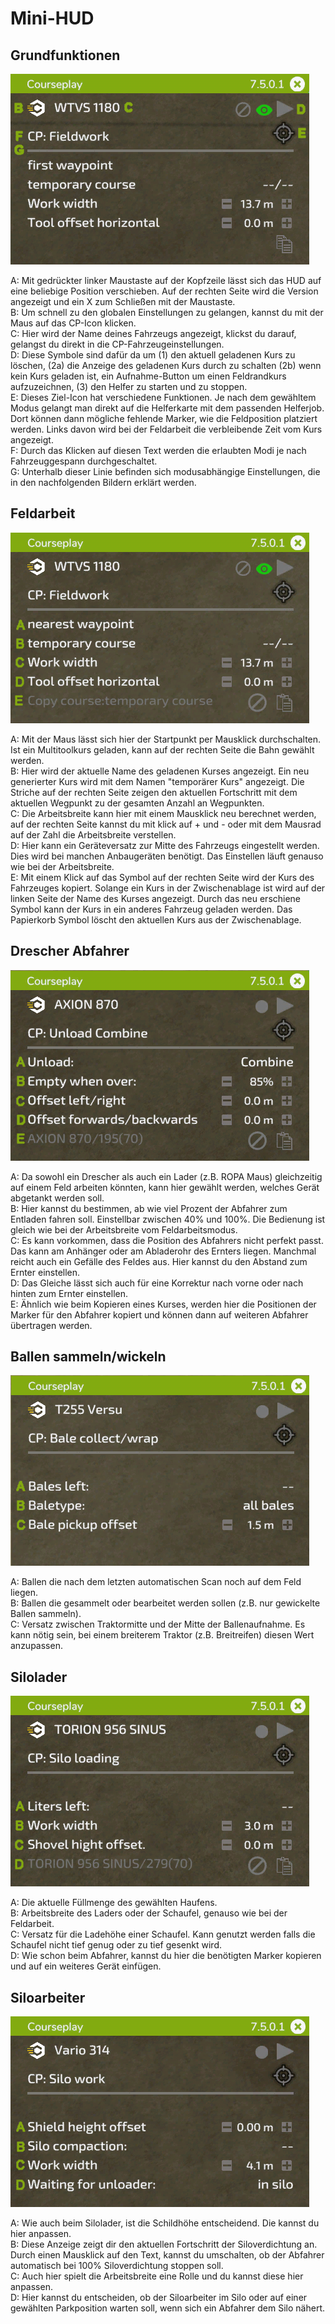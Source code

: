 # Mini-HUD
## Grundfunktionen
![Image](../assets/images/minihudhelp_general_0_0_478_305.png)
  
A: Mit gedrückter linker Maustaste auf der Kopfzeile lässt sich das HUD auf eine beliebige Position verschieben. Auf der rechten Seite wird die Version angezeigt und ein X zum Schließen mit der Maustaste.  
B: Um schnell zu den globalen Einstellungen zu gelangen, kannst du mit der Maus auf das CP-Icon klicken.  
C: Hier wird der Name deines Fahrzeugs angezeigt, klickst du darauf, gelangst du direkt in die CP-Fahrzeugeinstellungen.  
D: Diese Symbole sind dafür da um (1) den aktuell geladenen Kurs zu löschen, (2a) die Anzeige des geladenen Kurs durch zu schalten (2b) wenn kein Kurs geladen ist, ein Aufnahme-Button um einen Feldrandkurs aufzuzeichnen, (3) den Helfer zu starten und zu stoppen.  
E: Dieses Ziel-Icon hat verschiedene Funktionen. Je nach dem gewähltem Modus gelangt man direkt auf die Helferkarte mit dem passenden Helferjob. Dort können dann mögliche fehlende Marker, wie die Feldposition platziert werden. Links davon wird bei der Feldarbeit die verbleibende Zeit vom Kurs angezeigt.  
F: Durch das Klicken auf diesen Text werden die erlaubten Modi je nach Fahrzeuggespann durchgeschaltet.  
G: Unterhalb dieser Linie befinden sich modusabhängige Einstellungen, die in den nachfolgenden Bildern erklärt werden.  

## Feldarbeit
![Image](../assets/images/minihudhelp_fieldwork_0_0_478_305.png)
  
A: Mit der Maus lässt sich hier der Startpunkt per Mausklick durchschalten. Ist ein Multitoolkurs geladen, kann auf der rechten Seite die Bahn gewählt werden.  
B: Hier wird der aktuelle Name des geladenen Kurses angezeigt. Ein neu generierter Kurs wird mit dem Namen "temporärer Kurs" angezeigt. Die Striche auf der rechten Seite zeigen den aktuellen Fortschritt mit dem aktuellen Wegpunkt zu der gesamten Anzahl an Wegpunkten.  
C: Die Arbeitsbreite kann hier mit einem Mausklick neu berechnet werden, auf der rechten Seite kannst du mit klick auf + und - oder mit dem Mausrad auf der Zahl die Arbeitsbreite verstellen.  
D: Hier kann ein Geräteversatz zur Mitte des Fahrzeugs eingestellt werden. Dies wird bei manchen Anbaugeräten benötigt. Das Einstellen läuft genauso wie bei der Arbeitsbreite.  
E: Mit einem Klick auf das Symbol auf der rechten Seite wird der Kurs des Fahrzeuges kopiert. Solange ein Kurs in der Zwischenablage ist wird auf der linken Seite der Name des Kurses angezeigt. Durch das neu erschiene Symbol kann der Kurs in ein anderes Fahrzeug geladen werden. Das Papierkorb Symbol löscht den aktuellen Kurs aus der Zwischenablage.  

## Drescher Abfahrer
![Image](../assets/images/minihudhelp_combineunload_0_0_478_305.png)
  
A: Da sowohl ein Drescher als auch ein Lader (z.B. ROPA Maus) gleichzeitig auf einem Feld arbeiten könnten, kann hier gewählt werden, welches Gerät abgetankt werden soll.  
B: Hier kannst du bestimmen, ab wie viel Prozent der Abfahrer zum Entladen fahren soll. Einstellbar zwischen 40% und 100%. Die Bedienung ist gleich wie bei der Arbeitsbreite vom Feldarbeitsmodus.  
C: Es kann vorkommen, dass die Position des Abfahrers nicht perfekt passt. Das kann am Anhänger oder am Abladerohr des Ernters liegen. Manchmal reicht auch ein Gefälle des Feldes aus. Hier kannst du den Abstand zum Ernter einstellen.  
D: Das Gleiche lässt sich auch für eine Korrektur nach vorne oder nach hinten zum Ernter einstellen.  
E: Ähnlich wie beim Kopieren eines Kurses, werden hier die Positionen der Marker für den Abfahrer kopiert und können dann auf weiteren Abfahrer übertragen werden.  

## Ballen sammeln/wickeln
![Image](../assets/images/minihudhelp_balecollect_0_0_478_305.png)
  
A: Ballen die nach dem letzten automatischen Scan noch auf dem Feld liegen.  
B: Ballen die gesammelt oder bearbeitet werden sollen (z.B. nur gewickelte Ballen sammeln).  
C: Versatz zwischen Traktormitte und der Mitte der Ballenaufnahme. Es kann nötig sein, bei einem breiterem Traktor (z.B. Breitreifen) diesen Wert anzupassen.  

## Silolader
![Image](../assets/images/minihudhelp_siloloader_0_0_478_305.png)
  
A: Die aktuelle Füllmenge des gewählten Haufens.  
B: Arbeitsbreite des Laders oder der Schaufel, genauso wie bei der Feldarbeit.  
C: Versatz für die Ladehöhe einer Schaufel. Kann genutzt werden falls die Schaufel nicht tief genug oder zu tief gesenkt wird.  
D: Wie schon beim Abfahrer, kannst du hier die benötigten Marker kopieren und auf ein weiteres Gerät einfügen.  

## Siloarbeiter
![Image](../assets/images/minihudhelp_siloworker_0_0_478_305.png)
  
A: Wie auch beim Silolader, ist die Schildhöhe entscheidend. Die kannst du hier anpassen.  
B: Diese Anzeige zeigt dir den aktuellen Fortschritt der Siloverdichtung an. Durch einen Mausklick auf den Text, kannst du umschalten, ob der Abfahrer automatisch bei 100% Siloverdichtung stoppen soll.  
C: Auch hier spielt die Arbeitsbreite eine Rolle und du kannst diese hier anpassen.  
D: Hier kannst du entscheiden, ob der Siloarbeiter im Silo oder auf einer gewählten Parkposition warten soll, wenn sich ein Abfahrer dem Silo nähert.  
